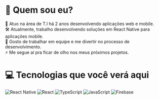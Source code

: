 # 💫 Quem sou eu?
📌 Atuo na área de T.I há 2 anos desenvolvendo aplicações web e mobile.
<br>
🛠️ Atualmente, trabalho desenvolvendo soluções em React Native para aplicações mobile.
<br>
👯 Gosto de trabalhar em equipe e me divertir no processo de desenvolvimento.
<br>
⚡ Me segue aí pra ficar de olho nos meus próximos projetos.

# 💻 Tecnologias que você verá aqui
![React Native](https://img.shields.io/badge/react_native-%2320232a.svg?style=for-the-badge&logo=react&logoColor=%2361DAFB) ![React](https://img.shields.io/badge/react-%2320232a.svg?style=for-the-badge&logo=react&logoColor=%2361DAFB) ![TypeScript](https://img.shields.io/badge/typescript-%23007ACC.svg?style=for-the-badge&logo=typescript&logoColor=white) ![JavaScript](https://img.shields.io/badge/javascript-%23323330.svg?style=for-the-badge&logo=javascript&logoColor=%23F7DF1E) ![Firebase](https://img.shields.io/badge/firebase-%23039BE5.svg?style=for-the-badge&logo=firebase)
